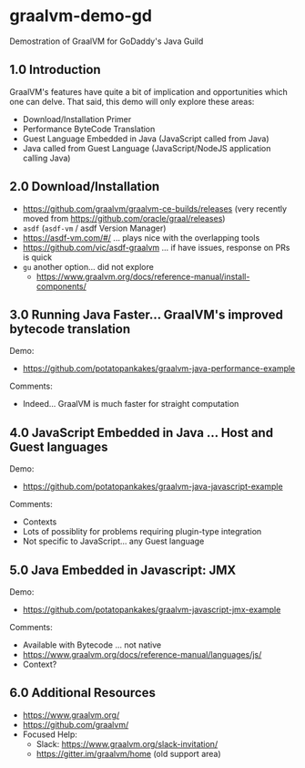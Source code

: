 # graalvm-demo-gd
Demostration of GraalVM for GoDaddy's Java Guild

## 1.0 Introduction
GraalVM's features have quite a bit of implication and opportunities which one can delve.
That said, this demo will only explore these areas:

- Download/Installation Primer
- Performance ByteCode Translation
- Guest Language Embedded in Java (JavaScript called from Java)
- Java called from Guest Language (JavaScript/NodeJS application calling Java)

## 2.0 Download/Installation
- https://github.com/graalvm/graalvm-ce-builds/releases (very recently moved from https://github.com/oracle/graal/releases)
- `asdf` (`asdf-vm` / asdf Version Manager)
 - https://asdf-vm.com/#/ ... plays nice with the overlapping tools
 - https://github.com/vic/asdf-graalvm ... if have issues, response on PRs is quick
- `gu` another option... did not explore
  -  https://www.graalvm.org/docs/reference-manual/install-components/

## 3.0 Running Java Faster... GraalVM's improved bytecode translation
Demo:
- https://github.com/potatopankakes/graalvm-java-performance-example

Comments:
- Indeed... GraalVM is much faster for straight computation

## 4.0 JavaScript Embedded in Java ... Host and Guest languages
Demo:
- https://github.com/potatopankakes/graalvm-java-javascript-example

Comments:
- Contexts
- Lots of possiblity for problems requiring plugin-type integration
- Not specific to JavaScript... any Guest language

## 5.0 Java Embedded in Javascript: JMX
Demo:
- https://github.com/potatopankakes/graalvm-javascript-jmx-example

Comments:
- Available with Bytecode ... not native
- https://www.graalvm.org/docs/reference-manual/languages/js/
- Context?

## 6.0 Additional Resources
- https://www.graalvm.org/
- https://github.com/graalvm/
- Focused Help:
  - Slack: https://www.graalvm.org/slack-invitation/
  - https://gitter.im/graalvm/home (old support area)
